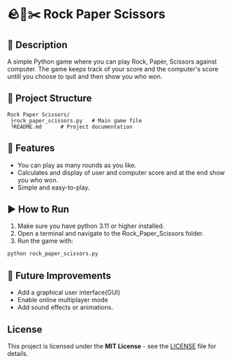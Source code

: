 # 🪨📄✂️ Rock Paper Scissors

## 📖 Description

A simple Python game where you can play Rock, Paper, Scissors against
computer.
The game keeps track of your score and the computer's score untill you choose to quit and then show you who won.

## 📂 Project Structure

```
Rock Paper Scissors/
 ├rock_paper_scissors.py   # Main game file
 └README.md      # Project documentation
```

 ## 🌠 Features

- You can play as many rounds as you like.
- Calculates and display of user and computer score and at the end show you who won.
- Simple and easy-to-play.

## ▶️ How to Run

1. Make sure you have python 3.11 or higher installed.
2. Open a terminal and navigate to the Rock_Paper_Scissors folder.
3. Run the game with:

```Bash
python rock_paper_scissors.py
```

## 🚀 Future Improvements

- Add a graphical user interface(GUI)
- Enable online multiplayer mode
- Add sound effects or animations.

## License

This project is licensed under the **MIT License** - see the [LICENSE](LICENSE) file for details.
